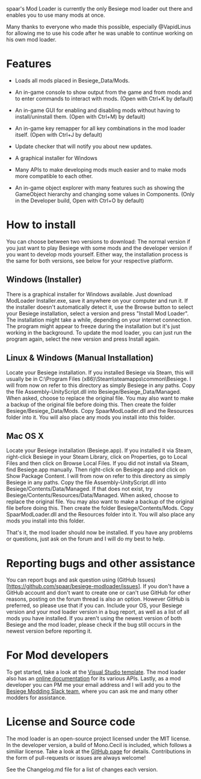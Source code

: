 spaar's Mod Loader is currently the only Besiege mod loader out there and enables you to use many mods at once.

Many thanks to everyone who made this possible, especially @VapidLinus for allowing me to use his code after he was unable to continue working on his own mod loader.

Features
===
- Loads all mods placed in Besiege_Data/Mods.
- An in-game console to show output from the game and from mods and to enter commands to interact with mods. (Open with Ctrl+K by default)
- An in-game GUI for enabling and disabling mods without having to install/uninstall them. (Open with Ctrl+M) by default)
- An in-game key remapper for all key combinations in the mod loader itself. (Open with Ctrl+J by default)
- Update checker that will notify you about new updates.
- A graphical installer for Windows

- Many APIs to make developing mods much easier and to make mods more compatible to each other.
- An in-game object explorer with many features such as showing the GameObject hierarchy and changing some values in Components. (Only in the Developer build, Open with Ctrl+O by default)

How to install
===
You can choose between two versions to download: The normal version if you just want to play Besiege with some mods and the developer version if you want to develop mods yourself.
Either way, the installation process is the same for both versions, see below for your respective platform.

Windows (Installer)
---
There is a graphical installer for Windows available. Just download ModLoader Installer.exe, save it anywhere on your computer and run it.
If the installer doesn't automatically detect it, use the Browse button to select your Besiege installation, select a version and press "Install Mod Loader".
The installation might take a while, depending on your internet connection. The program might appear to freeze during the installation but it's just working in the background.
To update the mod loader, you can just run the program again, select the new version and press Install again.

Linux & Windows (Manual Installation)
---
Locate your Besiege installation. If you installed Besiege via Steam, this will usually be in C:\Program Files (x86)\Steam\steamapps\common\Besiege.
I will from now on refer to this directory as simply Besiege in any paths.
Copy the file Assembly-UnityScript.dll into Besiege/Besiege_Data/Managed.
When asked, choose to replace the original file. You may also want to make a backup of the original file before doing this.
Then create the folder Besiege/Besiege_Data/Mods. Copy SpaarModLoader.dll and the Resources folder into it. You will also place any mods you install into this folder.

Mac OS X
---
Locate your Besiege installation (Besiege.app).
If you installed it via Steam, right-click Besiege in your Steam Library, click on Properties, go to Local Files and then click on Browse Local Files.
If you did not install via Steam, find Besiege.app manually.
Then right-click on Besiege.app and click on Show Package Content. I will from now on refer to this directory as simply Besiege in any paths.
Copy the file Assembly-UnityScript.dll into Besiege/Contents/Data/Managed. If that does not exist, try Besiege/Contents/Resources/Data/Managed.
When asked, choose to replace the original file. You may also want to make a backup of the original file before doing this.
Then create the folder Besiege/Contents/Mods. Copy SpaarModLoader.dll and the Resources folder into it. You will also place any mods you install into this folder.

That's it, the mod loader should now be installed. If you have any problems or questions, just ask on the forum and I will do my best to help.

Reporting bugs and other assistance
===
You can report bugs and ask question using (GitHub Issues)[https://github.com/spaar/besiege-modloader/issues]. If you don't have a GitHub account and don't want to create one or can't use GitHub for other reasons, posting on the forum thread is also an option. However GitHub is preferred, so please use that if you can.
Include your OS, your Besiege version and your mod loader version in a bug report, as well as a list of all mods you have installed. If you aren't using the newest version of both Besiege and the mod loader, please check if the bug still occurs in the newest version before reporting it.

For Mod developers
===
To get started, take a look at the [Visual Studio template](http://forum.spiderlinggames.co.uk/index.php?threads/new-visual-studio-template-spaar-s-mod-loader-1-x-x-mod-development.2027/).
The mod loader also has an [online documentation](http://spaar.github.io/besiege-modloader) for its various APIs.
Lastly, as a mod developer you can PM me your email address and I will add you to the [Besiege Modding Slack team](http://forum.spiderlinggames.co.uk/index.php?threads/slack-team.1148/),
where you can ask me and many other modders for assistance.

License and Source code
===
The mod loader is an open-source project licensed under the MIT license.
In the developer version, a build of Mono.Cecil is included, which follows a similiar license.
Take a look at the [GitHub page](https://github.com/spaar/besiege-modloader) for details. Contributions in the form of pull-requests or issues are always welcome!


See the Changelog.md file for a list of changes each version.
